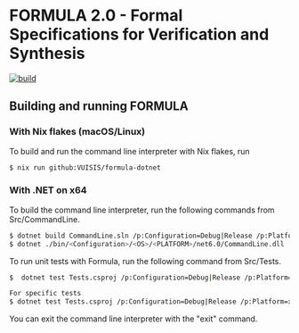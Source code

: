 # FORMULA 2.0 - Formal Specifications for Verification and Synthesis
[![build](https://github.com/VUISIS/formula-dotnet/actions/workflows/build.yml/badge.svg)](https://github.com/VUISIS/formula-dotnet/actions/workflows/build.yml)

## Building and running FORMULA
### With Nix flakes (macOS/Linux)
To build and run the command line interpreter with Nix flakes, run

```bash
$ nix run github:VUISIS/formula-dotnet
```

### With .NET on x64
To build the command line interpreter, run the following commands from Src/CommandLine.

```bash
$ dotnet build CommandLine.sln /p:Configuration=Debug|Release /p:Platform=x64
$ dotnet ./bin/<Configuration>/<OS>/<PLATFORM>/net6.0/CommandLine.dll
```

To run unit tests with Formula, run the following command from
Src/Tests.

```bash
$  dotnet test Tests.csproj /p:Configuration=Debug|Release /p:Platform=x64

For specific tests
$ dotnet test Tests.csproj /p:Configuration=Debug|Release /p:Platform=x64 --filter "FullyQualifiedName=<NAMESPACE>.<CLASS>.<METHOD>"
```

You can exit the command line interpreter with the "exit" command.

